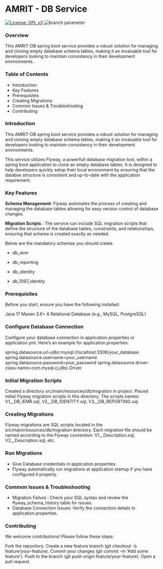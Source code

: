 # AMRIT - DB Service
[![License: GPL v3](https://img.shields.io/badge/License-GPLv3-blue.svg)](https://www.gnu.org/licenses/gpl-3.0)  ![branch parameter](https://github.com/PSMRI/AMRIT-DB/actions/workflows/sast-and-package.yml/badge.svg)

### Overview
This AMRIT-DB spring boot service provides a robust solution for managing and cloning empty database schema tables, making it an invaluable tool for developers looking to maintain consistency in their development environments.

### Table of Contents
* Introduction
* Key Features
* Prerequisites
* Creating Migrations
* Common Issues & Troubleshooting
* Contributing
  
### Introduction
This AMRIT-DB spring boot service provides a robust solution for managing and cloning empty database schema tables, making it an invaluable tool for developers looking to maintain consistency in their development environments.

This service utilizes Flyway, a powerfull database migration tool, within a spring boot application to clone an empty database tables. It is designed to help developers quickly setup their local environment by ensuring that the databse structure is consistent and up-to-date with the application requirement.

### Key Features

**Schema Management**: Flyway automates the process of creating and managing the database tables allowing for easy version control of database changes.

**Migration Scripts** : The service can include SQL migration scripts that define the structure of the database tables, constraints, and relationships, ensuring that schema is created exactly as needed.

Below are the mandatory schemas you should create.

 * db_iemr
 
 * db_reporting
 
 * db_identity
 
 * db_1097_identity

### Prerequisites
Before you start, ensure you have the following installed:

Java 17
Maven 3.6+
A Relational Database (e.g., MySQL, PostgreSQL)
### Configure Database Connection
Configure your database connection in application.properties or application.yml. Here’s an example for application.properties:

spring.datasource.url=jdbc:mysql://localhost:3306/your_database
spring.datasource.username=your_username
spring.datasource.password=your_password
spring.datasource.driver-class-name=com.mysql.cj.jdbc.Driver

### Initial Migration Scripts
Created a directory src/main/resources/db/migration in project. Placed initial Flyway migration scripts in this directory. 
The scripts names: V1__DB_IEMR.sql, V2__DB_IDENTITY.sql, V3__DB_REPORTING.sql.
### Creating Migrations
Flyway migrations are SQL scripts located in the src/main/resources/db/migration directory. Each migration file should be named according to the Flyway convention: V1__Description.sql, V2__Description.sql, etc.

### Run Migrations
* Give Database credentials in application.properties
* Flyway automatically run migrations at application startup if you have configured it properly.

### Common Issues & Troubleshooting
* Migration Failure : Check your SQL syntax and review the flyway_schema_history table for issues.
* Database Connection Issues: Verify the connection details in application.properties.

### Contributing
We welcome contributions! Please follow these steps:

Fork the repository.
Create a new feature branch (git checkout -b feature/your-feature).
Commit your changes (git commit -m 'Add some feature').
Push to the branch (git push origin feature/your-feature).
Open a pull request.
